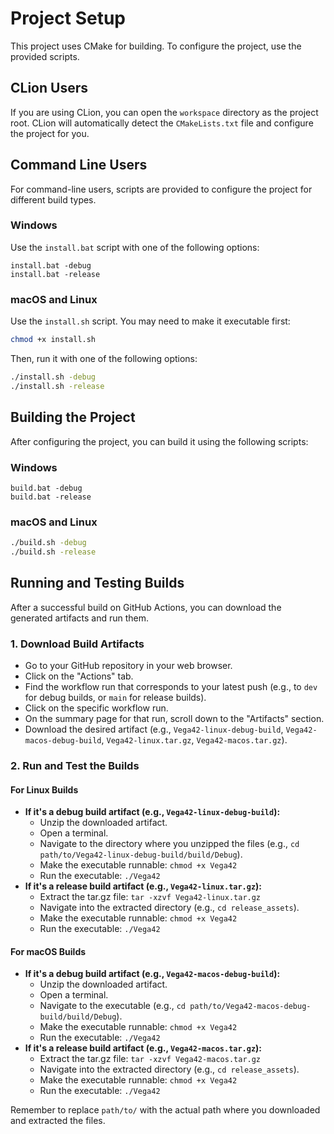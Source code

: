 # Project Setup

This project uses CMake for building. To configure the project, use the provided scripts.

## CLion Users

If you are using CLion, you can open the `workspace` directory as the project root. CLion will automatically detect the `CMakeLists.txt` file and configure the project for you.

## Command Line Users

For command-line users, scripts are provided to configure the project for different build types.

### Windows

Use the `install.bat` script with one of the following options:

```batch
install.bat -debug
install.bat -release
```

### macOS and Linux

Use the `install.sh` script. You may need to make it executable first:

```bash
chmod +x install.sh
```

Then, run it with one of the following options:

```bash
./install.sh -debug
./install.sh -release
```

## Building the Project

After configuring the project, you can build it using the following scripts:

### Windows

```batch
build.bat -debug
build.bat -release
```

### macOS and Linux

```bash
./build.sh -debug
./build.sh -release
```

## Running and Testing Builds

After a successful build on GitHub Actions, you can download the generated artifacts and run them.

### 1. Download Build Artifacts

*   Go to your GitHub repository in your web browser.
*   Click on the "Actions" tab.
*   Find the workflow run that corresponds to your latest push (e.g., to `dev` for debug builds, or `main` for release builds).
*   Click on the specific workflow run.
*   On the summary page for that run, scroll down to the "Artifacts" section.
*   Download the desired artifact (e.g., `Vega42-linux-debug-build`, `Vega42-macos-debug-build`, `Vega42-linux.tar.gz`, `Vega42-macos.tar.gz`).

### 2. Run and Test the Builds

#### For Linux Builds

*   **If it's a debug build artifact (e.g., `Vega42-linux-debug-build`):**
    *   Unzip the downloaded artifact.
    *   Open a terminal.
    *   Navigate to the directory where you unzipped the files (e.g., `cd path/to/Vega42-linux-debug-build/build/Debug`).
    *   Make the executable runnable: `chmod +x Vega42`
    *   Run the executable: `./Vega42`
*   **If it's a release build artifact (e.g., `Vega42-linux.tar.gz`):**
    *   Extract the tar.gz file: `tar -xzvf Vega42-linux.tar.gz`
    *   Navigate into the extracted directory (e.g., `cd release_assets`).
    *   Make the executable runnable: `chmod +x Vega42`
    *   Run the executable: `./Vega42`

#### For macOS Builds

*   **If it's a debug build artifact (e.g., `Vega42-macos-debug-build`):**
    *   Unzip the downloaded artifact.
    *   Open a terminal.
    *   Navigate to the executable (e.g., `cd path/to/Vega42-macos-debug-build/build/Debug`).
    *   Make the executable runnable: `chmod +x Vega42`
    *   Run the executable: `./Vega42`
*   **If it's a release build artifact (e.g., `Vega42-macos.tar.gz`):**
    *   Extract the tar.gz file: `tar -xzvf Vega42-macos.tar.gz`
    *   Navigate into the extracted directory (e.g., `cd release_assets`).
    *   Make the executable runnable: `chmod +x Vega42`
    *   Run the executable: `./Vega42`

Remember to replace `path/to/` with the actual path where you downloaded and extracted the files.